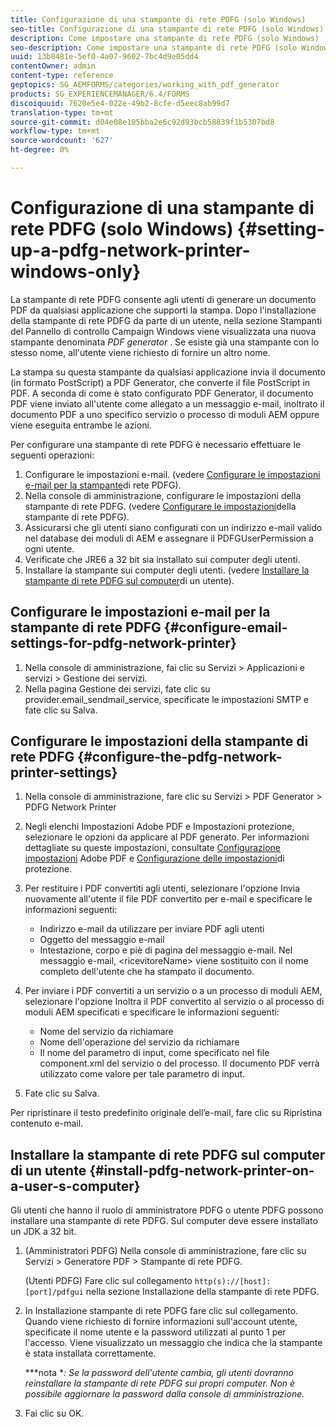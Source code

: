 ```yaml
---
title: Configurazione di una stampante di rete PDFG (solo Windows)
seo-title: Configurazione di una stampante di rete PDFG (solo Windows)
description: Come impostare una stampante di rete PDFG (solo Windows)
seo-description: Come impostare una stampante di rete PDFG (solo Windows)
uuid: 13b8481e-5ef0-4a07-9602-7bc4d9e05dd4
contentOwner: admin
content-type: reference
geptopics: SG_AEMFORMS/categories/working_with_pdf_generator
products: SG_EXPERIENCEMANAGER/6.4/FORMS
discoiquuid: 7620e5e4-022e-49b2-8cfe-d5eec8ab99d7
translation-type: tm+mt
source-git-commit: d04e08e105bba2e6c92d93bcb58839f1b5307bd8
workflow-type: tm+mt
source-wordcount: '627'
ht-degree: 0%

---
```



# Configurazione di una stampante di rete PDFG (solo Windows) {#setting-up-a-pdfg-network-printer-windows-only}

La stampante di rete PDFG consente agli utenti di generare un documento PDF da qualsiasi applicazione che supporti la stampa. Dopo l&#39;installazione della stampante di rete PDFG da parte di un utente, nella sezione Stampanti del Pannello di controllo Campaign Windows viene visualizzata una nuova stampante denominata *PDF generator* . Se esiste già una stampante con lo stesso nome, all&#39;utente viene richiesto di fornire un altro nome.

La stampa su questa stampante da qualsiasi applicazione invia il documento (in formato PostScript) a PDF Generator, che converte il file PostScript in PDF. A seconda di come è stato configurato PDF Generator, il documento PDF viene inviato all&#39;utente come allegato a un messaggio e-mail, inoltrato il documento PDF a uno specifico servizio o processo di moduli AEM oppure viene eseguita entrambe le azioni.

Per configurare una stampante di rete PDFG è necessario effettuare le seguenti operazioni:

1. Configurare le impostazioni e-mail. (vedere [Configurare le impostazioni e-mail per la stampante](setting-pdfg-network-printer-windows.md#configure-email-settings-for-pdfg-network-printer)di rete PDFG).
1. Nella console di amministrazione, configurare le impostazioni della stampante di rete PDFG. (vedere [Configurare le impostazioni](setting-pdfg-network-printer-windows.md#configure-the-pdfg-network-printer-settings)della stampante di rete PDFG).
1. Assicurarsi che gli utenti siano configurati con un indirizzo e-mail valido nel database dei moduli di AEM e assegnare il PDFGUserPermission a ogni utente. <!-- Fix broken link See Setting up and organizing users -->
1. Verificate che JRE6 a 32 bit sia installato sui computer degli utenti.
1. Installare la stampante sui computer degli utenti. (vedere [Installare la stampante di rete PDFG sul computer](setting-pdfg-network-printer-windows.md#install-pdfg-network-printer-on-a-user-s-computer)di un utente).

## Configurare le impostazioni e-mail per la stampante di rete PDFG {#configure-email-settings-for-pdfg-network-printer}

1. Nella console di amministrazione, fai clic su Servizi > Applicazioni e servizi > Gestione dei servizi.
1. Nella pagina Gestione dei servizi, fate clic su provider.email_sendmail_service, specificate le impostazioni SMTP e fate clic su Salva.

## Configurare le impostazioni della stampante di rete PDFG {#configure-the-pdfg-network-printer-settings}

1. Nella console di amministrazione, fare clic su Servizi > PDF Generator > PDFG Network Printer
1. Negli elenchi Impostazioni Adobe PDF  e Impostazioni protezione, selezionare le opzioni da applicare al PDF generato. Per informazioni dettagliate su queste impostazioni, consultate [Configurazione  impostazioni](/help/forms/using/admin-help/configuring-pdf-settings.md#configuring-adobe-pdf-settings) Adobe PDF e [Configurazione delle impostazioni](/help/forms/using/admin-help/configuring-security-settings.md#configuring-security-settings)di protezione.
1. Per restituire i PDF convertiti agli utenti, selezionare l&#39;opzione Invia nuovamente all&#39;utente il file PDF convertito per e-mail e specificare le informazioni seguenti:

   * Indirizzo e-mail da utilizzare per inviare PDF agli utenti
   * Oggetto del messaggio e-mail
   * Intestazione, corpo e piè di pagina del messaggio e-mail. Nel messaggio e-mail, &lt;ricevitoreName> viene sostituito con il nome completo dell&#39;utente che ha stampato il documento.

1. Per inviare i PDF convertiti a un servizio o a un processo di moduli AEM, selezionare l&#39;opzione Inoltra il PDF convertito al servizio o al processo di moduli AEM specificati e specificare le informazioni seguenti:

   * Nome del servizio da richiamare
   * Nome dell&#39;operazione del servizio da richiamare
   * Il nome del parametro di input, come specificato nel file component.xml del servizio o del processo. Il documento PDF verrà utilizzato come valore per tale parametro di input.

1. Fate clic su Salva.

Per ripristinare il testo predefinito originale dell’e-mail, fare clic su Ripristina contenuto e-mail.

## Installare la stampante di rete PDFG sul computer di un utente {#install-pdfg-network-printer-on-a-user-s-computer}

Gli utenti che hanno il ruolo di amministratore PDFG o utente PDFG possono installare una stampante di rete PDFG. Sul computer deve essere installato un JDK a 32 bit.

1. (Amministratori PDFG) Nella console di amministrazione, fare clic su Servizi > Generatore PDF > Stampante di rete PDFG.

   (Utenti PDFG) Fare clic sul collegamento `http(s)://[host]:[port]/pdfgui` nella sezione Installazione della stampante di rete PDFG.

1. In Installazione stampante di rete PDFG fare clic sul collegamento. Quando viene richiesto di fornire informazioni sull&#39;account utente, specificate il nome utente e la password utilizzati al punto 1 per l&#39;accesso. Viene visualizzato un messaggio che indica che la stampante è stata installata correttamente.

   ***nota **: Se la password dell&#39;utente cambia, gli utenti dovranno reinstallare la stampante di rete PDFG sui propri computer. Non è possibile aggiornare la password dalla console di amministrazione.*

1. Fai clic su OK.

